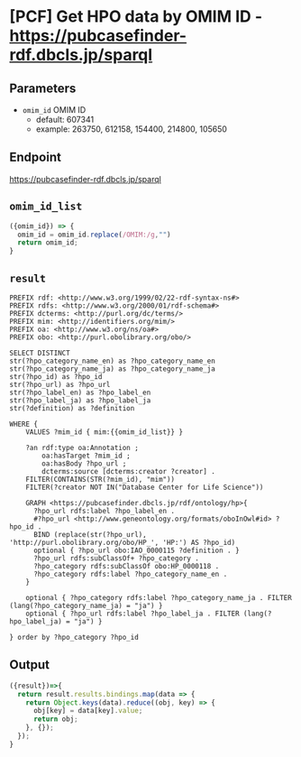 # [PCF] Get HPO data by OMIM ID - https://pubcasefinder-rdf.dbcls.jp/sparql
## Parameters
* `omim_id` OMIM ID
  * default: 607341
  * example: 263750, 612158, 154400, 214800, 105650

## Endpoint
https://pubcasefinder-rdf.dbcls.jp/sparql

## `omim_id_list`
```javascript
({omim_id}) => {
  omim_id = omim_id.replace(/OMIM:/g,"")
  return omim_id;
}
```

## `result` 
```sparql
PREFIX rdf: <http://www.w3.org/1999/02/22-rdf-syntax-ns#>
PREFIX rdfs: <http://www.w3.org/2000/01/rdf-schema#>
PREFIX dcterms: <http://purl.org/dc/terms/>
PREFIX mim: <http://identifiers.org/mim/>
PREFIX oa: <http://www.w3.org/ns/oa#>
PREFIX obo: <http://purl.obolibrary.org/obo/>

SELECT DISTINCT
str(?hpo_category_name_en) as ?hpo_category_name_en
str(?hpo_category_name_ja) as ?hpo_category_name_ja
str(?hpo_id) as ?hpo_id
str(?hpo_url) as ?hpo_url
str(?hpo_label_en) as ?hpo_label_en
str(?hpo_label_ja) as ?hpo_label_ja
str(?definition) as ?definition

WHERE { 
    VALUES ?mim_id { mim:{{omim_id_list}} }

    ?an rdf:type oa:Annotation ;
        oa:hasTarget ?mim_id ;
        oa:hasBody ?hpo_url ;
        dcterms:source [dcterms:creator ?creator] .
    FILTER(CONTAINS(STR(?mim_id), "mim"))
    FILTER(?creator NOT IN("Database Center for Life Science"))

    GRAPH <https://pubcasefinder.dbcls.jp/rdf/ontology/hp>{
      ?hpo_url rdfs:label ?hpo_label_en .
      #?hpo_url <http://www.geneontology.org/formats/oboInOwl#id> ?hpo_id .
      BIND (replace(str(?hpo_url), 'http://purl.obolibrary.org/obo/HP_', 'HP:') AS ?hpo_id)
      optional { ?hpo_url obo:IAO_0000115 ?definition . }
      ?hpo_url rdfs:subClassOf+ ?hpo_category .
      ?hpo_category rdfs:subClassOf obo:HP_0000118 .   
      ?hpo_category rdfs:label ?hpo_category_name_en .
    }

    optional { ?hpo_category rdfs:label ?hpo_category_name_ja . FILTER (lang(?hpo_category_name_ja) = "ja") }
    optional { ?hpo_url rdfs:label ?hpo_label_ja . FILTER (lang(?hpo_label_ja) = "ja") }
    
} order by ?hpo_category ?hpo_id
```

## Output
```javascript
({result})=>{ 
  return result.results.bindings.map(data => {
    return Object.keys(data).reduce((obj, key) => {
      obj[key] = data[key].value;
      return obj;
    }, {});
  });
}
```